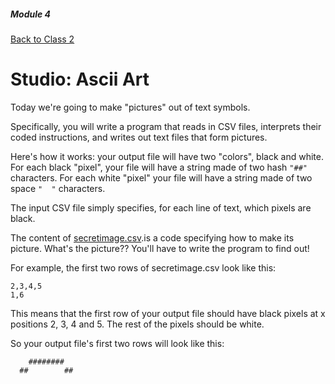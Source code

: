 ##### Module 4

[Back to Class 2](../class2)


# Studio: Ascii Art

Today we're going to make "pictures" out of text symbols.

Specifically, you will write a program that reads in CSV files, interprets their coded instructions, and writes out text files that form pictures.

Here's how it works: your output file will have two "colors", black and white. For each black "pixel", your file will have a string made of two hash `"##"` characters. For each white "pixel" your file will have a string made of two space `"  "` characters. 

The input CSV file simply specifies, for each line of text, which pixels are black.

The content of [secretimage.csv](./secretimage.csv).is a code specifying how to make its picture. What's the picture?? You'll have to write the program to find out!

For example, the first two rows of secretimage.csv look like this:
```
2,3,4,5
1,6
```
This means that the first row of your output file should have black pixels at x positions 2, 3, 4 and 5. The rest of the pixels should be white.

So your output file's first two rows will look like this:
```
    ########
  ##        ##
```

